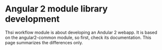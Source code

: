 # Angular 2 module library development

Thsi workflow module is about developing an Andular 2 webapp. It is based on the angular2-common module, so first, check its documentation.
This page summarizes the differences only.

